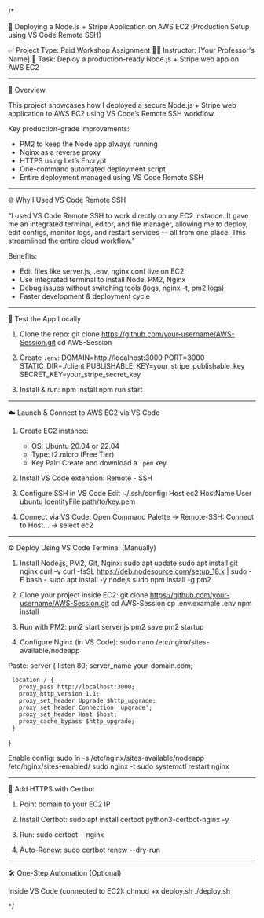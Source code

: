 /*

🚀 Deploying a Node.js + Stripe Application on AWS EC2 (Production Setup using VS Code Remote SSH)

✅ Project Type: Paid Workshop Assignment
👨‍🏫 Instructor: [Your Professor's Name]
📌 Task: Deploy a production-ready Node.js + Stripe web app on AWS EC2

---

📘 Overview

This project showcases how I deployed a secure Node.js + Stripe web application to AWS EC2 using VS Code’s Remote SSH workflow.

Key production-grade improvements:
- PM2 to keep the Node app always running
- Nginx as a reverse proxy
- HTTPS using Let’s Encrypt
- One-command automated deployment script
- Entire deployment managed using VS Code Remote SSH

---

🌐 Why I Used VS Code Remote SSH

“I used VS Code Remote SSH to work directly on my EC2 instance. It gave me an integrated terminal, editor, and file manager, allowing me to deploy, edit configs, monitor logs, and restart services — all from one place. This streamlined the entire cloud workflow.”

Benefits:
- Edit files like server.js, .env, nginx.conf live on EC2
- Use integrated terminal to install Node, PM2, Nginx
- Debug issues without switching tools (logs, nginx -t, pm2 logs)
- Faster development & deployment cycle

---

🧪 Test the App Locally

1. Clone the repo:
   git clone https://github.com/your-username/AWS-Session.git
   cd AWS-Session

2. Create `.env`:
   DOMAIN=http://localhost:3000
   PORT=3000
   STATIC_DIR=./client
   PUBLISHABLE_KEY=your_stripe_publishable_key
   SECRET_KEY=your_stripe_secret_key

3. Install & run:
   npm install
   npm run start

---

☁️ Launch & Connect to AWS EC2 via VS Code

1. Create EC2 instance:
   - OS: Ubuntu 20.04 or 22.04
   - Type: t2.micro (Free Tier)
   - Key Pair: Create and download a `.pem` key

2. Install VS Code extension: Remote - SSH

3. Configure SSH in VS Code
   Edit ~/.ssh/config:
   Host ec2
     HostName <your-ec2-ip>
     User ubuntu
     IdentityFile path/to/key.pem

4. Connect via VS Code:
   Open Command Palette → Remote-SSH: Connect to Host... → select ec2

---

⚙️ Deploy Using VS Code Terminal (Manually)

1. Install Node.js, PM2, Git, Nginx:
   sudo apt update
   sudo apt install git nginx curl -y
   curl -fsSL https://deb.nodesource.com/setup_18.x | sudo -E bash -
   sudo apt install -y nodejs
   sudo npm install -g pm2

2. Clone your project inside EC2:
   git clone https://github.com/your-username/AWS-Session.git
   cd AWS-Session
   cp .env.example .env
   npm install

3. Run with PM2:
   pm2 start server.js
   pm2 save
   pm2 startup

4. Configure Nginx (in VS Code):
   sudo nano /etc/nginx/sites-available/nodeapp

Paste:
   server {
     listen 80;
     server_name your-domain.com;

     location / {
       proxy_pass http://localhost:3000;
       proxy_http_version 1.1;
       proxy_set_header Upgrade $http_upgrade;
       proxy_set_header Connection 'upgrade';
       proxy_set_header Host $host;
       proxy_cache_bypass $http_upgrade;
     }
   }

Enable config:
   sudo ln -s /etc/nginx/sites-available/nodeapp /etc/nginx/sites-enabled/
   sudo nginx -t
   sudo systemctl restart nginx

---

🔐 Add HTTPS with Certbot

1. Point domain to your EC2 IP

2. Install Certbot:
   sudo apt install certbot python3-certbot-nginx -y

3. Run:
   sudo certbot --nginx

4. Auto-Renew:
   sudo certbot renew --dry-run

---

🛠 One-Step Automation (Optional)

Inside VS Code (connected to EC2):
   chmod +x deploy.sh
   ./deploy.sh




*/
